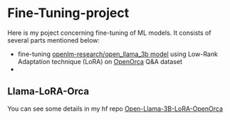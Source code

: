 # Fine-Tuning-project


  Here is my poject concerning fine-tuning of ML models. It consists of several parts mentioned below:
  * fine-tuning [openlm-research/open_llama_3b model](https://huggingface.co/openlm-research/open_llama_3b) using Low-Rank Adaptation technique (LoRA) on [OpenOrca](https://huggingface.co/datasets/Open-Orca/OpenOrca) Q&A dataset 
  *

## Llama-LoRA-Orca
You can see some details in my hf repo [Open-Llama-3B-LoRA-OpenOrca](https://huggingface.co/Andron00e/Open-Llama-3B-LoRA-OpenOrca)
